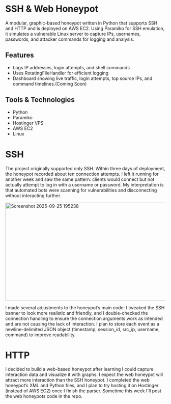 # SSH & Web Honeypot
A modular, graphic-based honeypot written in Python that supports SSH and HTTP and is deployed on AWS EC2. Using Paramiko for SSH emulation, it simulates a vulnerable Linux server to capture IPs, usernames, passwords, and attacker commands for logging and analysis.

## Features
- Logs IP addresses, login attempts, and shell commands
- Uses RotatingFileHandler for efficient logging
- Dashboard showing live traffic, login attempts, top source IPs, and command timelines.(Coming Soon) 

## Tools & Technologies 
- Python
- Paramiko
- Hostinger VPS 
- AWS EC2
- Linux 

# SSH
The project originally supported only SSH. Within three days of deployment, the honeypot recorded about ten connection attempts. I left it running for another week and saw the same pattern: clients would connect but not actually attempt to log in with a username or password. My interpretation is that automated bots were scanning for vulnerabilities and disconnecting without interacting further.

<img width="2378" height="307" alt="Screenshot 2025-09-25 195238" src="https://github.com/user-attachments/assets/98bf0d8c-a91f-482c-890b-ce62bc8a7d3e" />

I made several adjustments to the honeypot’s main code: I tweaked the SSH banner to look more realistic and friendly, and I double-checked the connection handling to ensure the connection arguments work as intended and are not causing the lack of interaction. I plan to store each event as a newline-delimited JSON object (timestamp, session_id, src_ip, username, command) to improve readability.

# HTTP
I decided to build a web-based honeypot after learning I could capture interaction data and visualize it with graphs. I expect the web honeypot will attract more interaction than the SSH honeypot. I completed the web honeypot’s XML and Python files, and I plan to try hosting it on Hostinger (instead of AWS EC2) once I finish the parser. Sometime this week I'll post the web honeypots code in the repo. 




